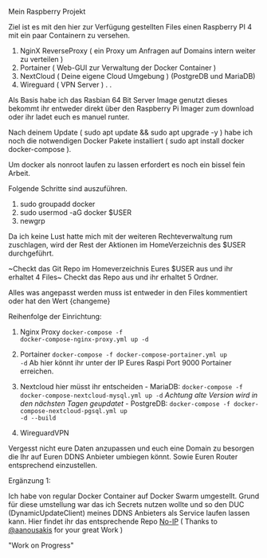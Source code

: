 Mein Raspberry Projekt

Ziel ist es mit den hier zur Verfügung gestellten Files einen Raspberry PI 4 mit ein paar Containern zu versehen. 

  1. NginX ReverseProxy ( ein Proxy um Anfragen auf Domains intern weiter zu verteilen ) 
  2. Portainer ( Web-GUI zur Verwaltung der Docker Container )
  3. NextCloud ( Deine eigene Cloud Umgebung ) (PostgreDB und MariaDB)
  4. Wireguard ( VPN Server )
  .
  .

Als Basis habe ich das Rasbian 64 Bit Server Image genutzt dieses bekommt ihr entweder direkt über den Raspberry Pi Imager zum download oder ihr ladet euch es manuel runter. 

Nach deinem Update ( sudo apt update && sudo apt upgrade -y ) habe ich noch die notwendigen Docker Pakete installiert ( sudo apt install docker docker-compose ).

Um docker als nonroot laufen zu lassen erfordert es noch ein bissel fein Arbeit. 

Folgende Schritte sind auszuführen.

  1. sudo groupadd docker
  2. sudo usermod -aG docker $USER
  3. newgrp
  
Da ich keine Lust hatte mich mit der weiteren Rechteverwaltung rum zuschlagen, wird der Rest der Aktionen im HomeVerzeichnis des $USER durchgeführt.

~Checkt das Git Repo im Homeverzeichnis Eures $USER aus und ihr erhaltet 4 Files~
Checkt das Repo aus und ihr erhaltet 5 Ordner. 

Alles was angepasst werden muss ist entweder in den Files kommentiert oder hat den Wert {changeme}

Reihenfolge der Einrichtung:

  1. Nginx Proxy <code>docker-compose -f docker-compose-nginx-proxy.yml up -d</code>
  2. Portainer <code>docker-compose -f docker-compose-portainer.yml up -d</code> 
  Ab hier könnt ihr unter der IP Eures Raspi Port 9000 Portainer erreichen. 
  3. Nextcloud hier müsst ihr entscheiden
    - MariaDB: 
    <code>docker-compose -f docker-compose-nextcloud-mysql.yml up -d</code>
    *Achtung alte Version wird in den nächsten Tagen geupdatet*
    - PostgreDB: 
    <code>docker-compose -f docker-compose-nextcloud-pgsql.yml up -d --build</code>

  4. WireguardVPN

Vergesst nicht eure Daten anzupassen und euch eine Domain zu besorgen die Ihr auf Euren DDNS Anbieter umbiegen könnt. Sowie Euren Router entsprechend einzustellen. 

Ergänzung 1:

Ich habe von regular Docker Container auf Docker Swarm umgestellt. Grund für diese umstellung war das ich Secrets nutzen wollte und so den DUC (DynamicUpdateClient) meines DDNS Anbieters als Service laufen lassen kann. Hier findet ihr das entsprechende Repo [No-IP](https://github.com/meehr/no-ip) ( Thanks to [@aanousakis](https://hub.docker.com/r/aanousakis/no-ip) for your great Work ) 


"Work on Progress"
